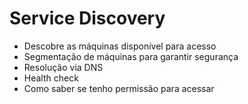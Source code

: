 # Service Discovery

- Descobre as máquinas disponível para acesso
- Segmentação de máquinas para garantir segurança
- Resolução via DNS
- Health check
- Como saber se tenho permissão para acessar